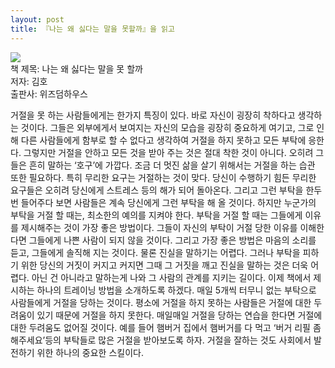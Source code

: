 ```yaml
---
layout: post
title: 『나는 왜 싫다는 말을 못할까』을 읽고
---
```

<div class= "book-info"><img src="http://image.yes24.com/momo/TopCate0001/kepub/L_505704.jpg" class="book-img"> 
<br />책 제목: 나는 왜 싫다는 말을 못 할까<br />저자: 김호<br />출판사: 위즈덤하우스</div>
<p class="book-review">
거절을 못 하는 사람들에게는 한가지 특징이 있다. 바로 <span class="highlight-yellow">자신이 굉장히 착하다고 생각하는 것이다.</span> 그들은 외부에게서 보여지는 자신의 모습을 굉장히 중요하게 여기고, 그로 인해 다른 사람들에게 함부로 할 수 없다고 생각하여 거절을 하지 못하고 모든 부탁에 응한다. 그렇지만 거절을 안하고 모든 것을 받아 주는 것은 절대 착한 것이 아니다. 오히려 그들은 흔히 말하는 ‘호구’에 가깝다. 조금 더 멋진 삶을 살기 위해서는 거절을 하는 습관 또한 필요하다. 특히 무리한 요구는 거절하는 것이 맞다. 당신이 수행하기 힘든 무리한 요구들은 오히려 당신에게 스트레스 등의 해가 되어 돌아온다. 그리고 그런 부탁을 한두 번 들어주다 보면 사람들은 계속 당신에게 그런 부탁을 해 올 것이다. 하지만 누군가의 부탁을 거절 할 때는, 최소한의 예의를 지켜야 한다. 부탁을 거절 할 때는 그들에게 이유를 제시해주는 것이 가장 좋은 방법이다. 그들이 자신의 부탁이 거절 당한 이유를 이해한다면 그들에게 나쁜 사람이 되지 않을 것이다. 그리고 가장 좋은 방법은 마음의 소리를 듣고, 그들에게 솔직해 지는 것이다. 물론 진실을 말하기는 어렵다. 그러나 부탁을 피하기 위한 당신의 거짓이 커지고 커지면 그때 그 거짓을 깨고 진실을 말하는 것은 더욱 어렵다. 아닌 건 아니라고 말하는게 나와 그 사람의 관계를 지키는 길이다. 이제 책에서 제시하는 하나의 트레이닝 방법을 소개하도록 하겠다. 매일 5개씩 터무니 없는 부탁으로 사람들에게 거절을 당하는 것이다. 평소에 거절을 하지 못하는 사람들은 거절에 대한 두려움이 있기 때문에 거절을 하지 못한다. 매일매일 거절을 당하는 연습을 한다면 거절에 대한 두려움도 없어질 것이다. 예를 들어 햄버거 집에서 햄버거를 다 먹고 ‘버거 리필 좀 해주세요’등의 부탁들로 많은 거절을 받아보도록 하자. 거절을 잘하는 것도 사회에서 발전하기 위한 하나의 중요한 스킬이다. </p>